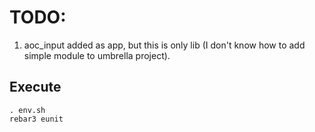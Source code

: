 TODO:
=====

1. aoc_input added as app, but this is only lib (I don't know how to add simple module to umbrella project).

Execute
-----

    . env.sh
    rebar3 eunit
